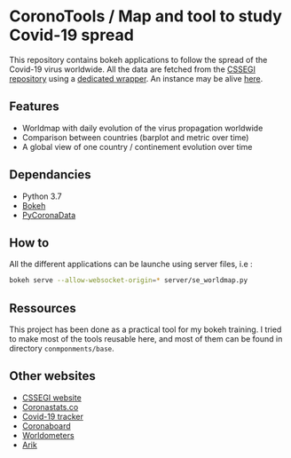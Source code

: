 # CoronoTools / Map and tool to study Covid-19 spread

This repository contains bokeh applications to follow the spread of the Covid-19 virus worldwide.
All the data are fetched from the [CSSEGI repository](https://github.com/CSSEGISandData/COVID-19) using a [dedicated wrapper](https://github.com/jsgounot/PyCoronaData).
An instance may be alive [here](http://jsandbox.info/bokeh/coronatools).

## Features

- Worldmap with daily evolution of the virus propagation worldwide
- Comparison between countries (barplot and metric over time)
- A global view of one country / continement evolution over time

## Dependancies

- Python 3.7
- [Bokeh](https://github.com/bokeh/bokeh)
- [PyCoronaData](https://github.com/jsgounot/PyCoronaData)

## How to

All the different applications can be launche using server files, i.e :

```bash
bokeh serve --allow-websocket-origin=* server/se_worldmap.py
```

## Ressources

This project has been done as a practical tool for my bokeh training. I tried to make most of the tools reusable here, and most of them can be found in directory `conmponments/base`.

## Other websites

- [CSSEGI website](https://www.arcgis.com/apps/opsdashboard/index.html#/bda7594740fd40299423467b48e9ecf6)
- [Coronastats.co](https://coronastats.co/)
- [Covid-19 tracker](https://covid19.nguy.dev/)
- [Coronaboard](https://coronaboard.kr/en/)
- [Worldometers](https://www.worldometers.info/coronavirus/)
- [Arik](https://coronavirus.arik.io/#/)